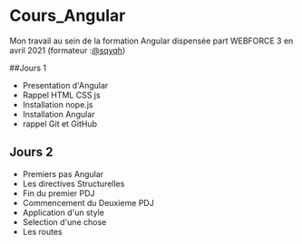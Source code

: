# Cours_Angular

Mon travail au sein de la formation Angular dispensée part WEBFORCE 3 en avril 2021 (formateur :[@sqyqh](https://github.com/sqyqh))

##Jours 1

- Presentation d'Angular
- Rappel HTML CSS js
- Installation nope.js
- Installation Angular
- rappel Git et GitHub

## Jours 2

- Premiers pas Angular
- Les directives Structurelles
- Fin du premier PDJ
- Commencement du Deuxieme PDJ
- Application d'un style
- Selection d'une chose
- Les routes
